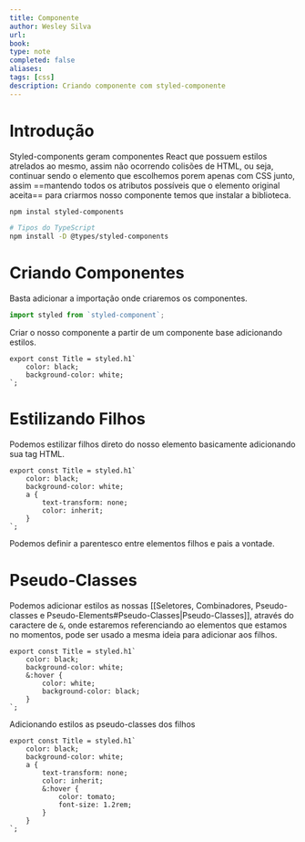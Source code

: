 ```yaml
---
title: Componente
author: Wesley Silva
url:
book:
type: note
completed: false
aliases:
tags: [css]
description: Criando componente com styled-componente 
---
```

# Introdução
Styled-components geram componentes React que possuem estilos atrelados ao mesmo, assim não ocorrendo colisões de HTML, ou seja, continuar sendo o elemento que escolhemos porem apenas com CSS junto, assim ==mantendo todos os atributos possíveis que o elemento original aceita== para criarmos nosso componente temos que instalar a biblioteca.

```bash
npm instal styled-components

# Tipos do TypeScript
npm install -D @types/styled-components
```

# Criando Componentes

Basta adicionar a importação onde criaremos os componentes.

```ts
import styled from `styled-component`;
```

Criar o nosso componente a partir de um componente base adicionando estilos.

```tsx
export const Title = styled.h1`
	color: black;
	background-color: white;
`;
```

# Estilizando Filhos
Podemos estilizar filhos direto do nosso elemento basicamente adicionando sua tag HTML.

```tsx
export const Title = styled.h1`
	color: black;
	background-color: white;
	a {
		text-transform: none;
		color: inherit;
	}
`;
```

Podemos definir a parentesco entre elementos filhos e pais a vontade.

# Pseudo-Classes
Podemos adicionar estilos as nossas [[Seletores, Combinadores, Pseudo-classes e  Pseudo-Elements#Pseudo-Classes|Pseudo-Classes]], através do caractere de `&`, onde estaremos referenciando ao elementos que estamos no momentos, pode ser usado a mesma ideia para adicionar aos filhos.

```tsx
export const Title = styled.h1`
	color: black;
	background-color: white;
	&:hover {
		color: white;
		background-color: black;
	}
`;
```

Adicionando estilos as pseudo-classes dos filhos

```tsx
export const Title = styled.h1`
	color: black;
	background-color: white;
	a {
		text-transform: none;
		color: inherit;
		&:hover {
			color: tomato;
			font-size: 1.2rem;
		}
	}
`;
```